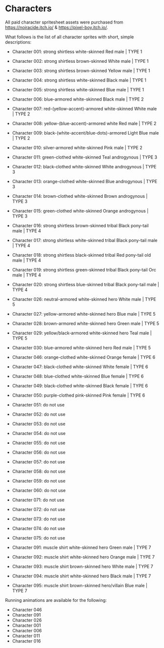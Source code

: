 # Characters

All paid character spritesheet assets were purchased from https://noiracide.itch.io/ & https://pixel-boy.itch.io/.

What follows is the list of all character sprites with short, simple descriptions:

- Character 001: strong shirtless white-skinned Red male | TYPE 1
- Character 002: strong shirtless brown-skinned White male | TYPE 1
- Character 003: strong shirtless brown-skinned Yellow male | TYPE 1
- Character 004: strong shirtless white-skinned Black male | TYPE 1
- Character 005: strong shirtless white-skinned Blue male | TYPE 1
- Character 006: blue-armored white-skinned Black male | TYPE 2
- Character 007: red-(yellow-accent)-armored white-skinned White male | TYPE 2
- Character 008: yellow-(blue-accent)-armored white Red male | TYPE 2
- Character 009: black-(white-accent/blue-dots)-armored Light Blue male | TYPE 2
- Character 010: silver-armored white-skinned Pink male | TYPE 2
- Character 011: green-clothed white-skinned Teal androgynous | TYPE 3
- Character 012: black-clothed white-skinned White androgynous | TYPE 3
- Character 013: orange-clothed white-skinned Blue androgynous | TYPE 3
- Character 014: brown-clothed white-skinned Brown androgynous | TYPE 3
- Character 015: green-clothed white-skinned Orange androgynous | TYPE 3
- Character 016: strong shirtless brown-skinned tribal Black pony-tail male | TYPE 4
- Character 017: strong shirtless white-skinned tribal Black pony-tail male | TYPE 4
- Character 018: strong shirtless black-skinned tribal Red pony-tail old male | TYPE 4
- Character 019: strong shirtless green-skinned tribal Black pony-tail Orc male | TYPE 4
- Character 020: strong shirtless blue-skinned tribal Black pony-tail male | TYPE 4

- Character 026: neutral-armored white-skinned hero White male | TYPE 5
- Character 027: yellow-armored white-skinned hero Blue male | TYPE 5
- Character 028: brown-armored white-skinned hero Green male | TYPE 5
- Character 029: yellow/black-armored white-skinned hero Teal male | TYPE 5
- Character 030: blue-armored white-skinned hero Red male | TYPE 5

- Character 046: orange-clothed white-skinned Orange female | TYPE 6
- Character 047: black-clothed white-skinned White female | TYPE 6
- Character 048: blue-clothed white-skinned Blue female | TYPE 6
- Character 049: black-clothed white-skinned Black female | TYPE 6
- Character 050: purple-clothed pink-skinned Pink female | TYPE 6
- Character 051: do not use
- Character 052: do not use
- Character 053: do not use
- Character 054: do not use
- Character 055: do not use
- Character 056: do not use
- Character 057: do not use
- Character 058: do not use
- Character 059: do not use
- Character 060: do not use

- Character 071: do not use
- Character 072: do not use
- Character 073: do not use
- Character 074: do not use
- Character 075: do not use

- Character 091: muscle shirt white-skinned hero Green male | TYPE 7
- Character 092: muscle shirt white-skinned hero Orange male | TYPE 7
- Character 093: muscle shirt brown-skinned hero White male | TYPE 7
- Character 094: muscle shirt white-skinned hero Black male | TYPE 7
- Character 095: muscle shirt brown-skinned hero/villain Blue male | TYPE 7

Running animations are available for the following:

- Character 046
- Character 091
- Character 026
- Character 001
- Character 006
- Character 011
- Character 016
